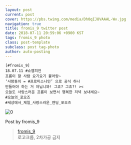 ```yaml
---
layout: post
current: post
cover: https://pbs.twimg.com/media/Dh0qIJ8VAAAL-Wv.jpg
navigation: true
title: fromis_9 twitter post
date: 2018-07-11 20:59:06 +0900 KST
tags: fromis_9 photo
class: post-template
subclass: post tag-photo
author: auto-posting
---
```


```  
[#fromis_9]  
18.07.11 #쇼챔피언  
프롬이 할 사람 요기요기 붙어랑~  
‘사랑둥이 = #프로미스나인’ 으로 공식 하나   
만들어야 하는 거 아닙니꽈! 그쵸? 그쵸?! ><   
오늘도 사랑스러운 프롬이 보면서 행복한 저녁 보내세요~  
#오늘의_포오즈  
#세상에서_제일_사랑스러운_엔딩_포오즈   

```

![0](https://pbs.twimg.com/media/Dh0qIJ8VAAAL-Wv.jpg)


Post by fromis_9

> [fromis_9](https://twitter.com/realfromis_9)  
  로고크롭, 2차가공 금지
